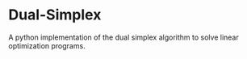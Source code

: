# Dual-Simplex
A python implementation of the dual simplex algorithm to solve linear optimization programs.
